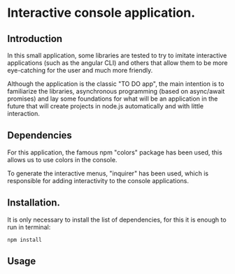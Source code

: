 # Interactive console application.

## Introduction

In this small application, some libraries are tested to try to imitate interactive applications (such as the angular CLI) and others that allow them to be more eye-catching for the user and much more friendly.

Although the application is the classic "TO DO app", the main intention is to familiarize the libraries, asynchronous programming (based on async/await promises) and lay some foundations for what will be an application in the future that will create projects in node.js automatically and with little interaction.

## Dependencies
For this application, the famous npm "colors" package has been used, this allows us to use colors in the console.

To generate the interactive menus, "inquirer" has been used, which is responsible for adding interactivity to the console applications.

## Installation.

It is only necessary to install the list of dependencies, for this it is enough to run in terminal:

```
npm install
```

## Usage

